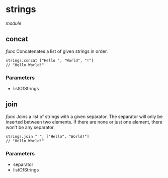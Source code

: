 # strings

_module_ 

## concat

_func_ Concatenates a list of given strings in order.

```
strings.concat ["Hello ", "World", "!"]
// "Hello World!"
```

### Parameters

- listOfStrings

## join

_func_ Joins a list of strings with a given separator.
The separator will only be inserted between two elements.
If there are none or just one element, there won't be any separator.

```
strings.join " ", ["Hello", "World!"]
// "Hello World!"
```

### Parameters

- separator
- listOfStrings
